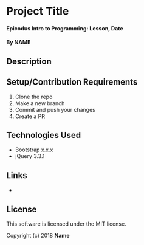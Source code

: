 # Project Title

#### Epicodus Intro to Programming: Lesson, Date

#### By NAME

## Description



## Setup/Contribution Requirements

1. Clone the repo
1. Make a new branch
1. Commit and push your changes
1. Create a PR

## Technologies Used

* Bootstrap x.x.x
* jQuery 3.3.1

## Links

* 

## License

This software is licensed under the MIT license.

Copyright (c) 2018 **Name**